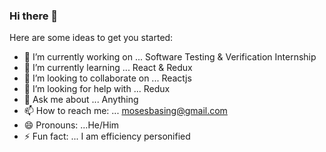 ### Hi there 👋


Here are some ideas to get you started:

- 🔭 I’m currently working on ... Software Testing & Verification Internship
- 🌱 I’m currently learning ... React & Redux
- 👯 I’m looking to collaborate on ... Reactjs
- 🤔 I’m looking for help with ... Redux
- 💬 Ask me about ... Anything
- 📫 How to reach me: ... mosesbasing@gmail.com
- 😄 Pronouns: ...He/Him
- ⚡ Fun fact: ... I am efficiency personified 

